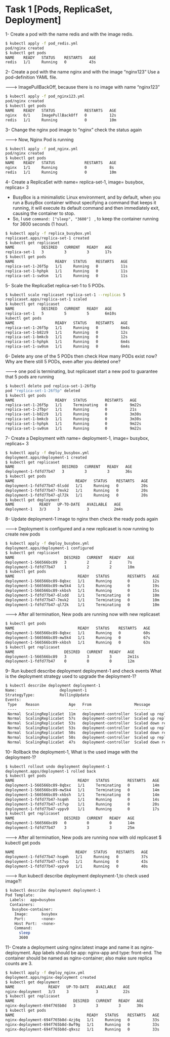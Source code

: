 # Task 1 [Pods, ReplicaSet, Deployment]
1- Create a pod with the name redis and with the image redis.
```bash
$ kubectl apply -f pod_redis.yml
pod/nginx created
$ kubectl get pods
NAME    READY   STATUS    RESTARTS   AGE
redis   1/1     Running   0          43s
```
2- Create a pod with the name nginx and with the image “nginx123” Use a pod-definition YAML file.

---> ImagePullBackOff, because there is no image with name “nginx123”
```bash
$ kubectl apply -f pod_nginx123.yml
pod/nginx created
$ kubectl get pods
NAME    READY   STATUS             RESTARTS   AGE
nginx   0/1     ImagePullBackOff   0          12s
redis   1/1     Running            0          10m
```
3- Change the nginx pod image to “nginx” check the status again

---> Now, Nginx Pod is running
```bash
$ kubectl apply -f pod_nginx.yml
pod/nginx created
$ kubectl get pods
NAME    READY   STATUS             RESTARTS   AGE
nginx   1/1     Running            0          8s
redis   1/1     Running            0          10m
```
4-  Create a ReplicaSet with name= replica-set-1, image= busybox, replicas= 3
- BusyBox is a minimalistic Linux environment, and by default, when you run a BusyBox container without specifying a command that keeps it running, it will execute its default command and then immediately exit, causing the container to stop.
- So, I use `command: ["sleep", "3600"] ` , to keep the container running for 3600 seconds (1 hour).
```bash
$ kubectl apply -f replica_busybox.yml
replicaset.apps/replica-set-1 created
$ kubectl get replicaset
NAME            DESIRED   CURRENT   READY   AGE
replica-set-1   3         3         3       17s
$ kubectl get pods
NAME                  READY   STATUS    RESTARTS   AGE
replica-set-1-26f5p   1/1     Running   0          11s
replica-set-1-hphpk   1/1     Running   0          11s
replica-set-1-sw9sm   1/1     Running   0          11s
```
5- Scale the ReplicaSet replica-set-1 to 5 PODs.
```bash
$ kubectl scale replicaset replica-set-1 --replicas 5
replicaset.apps/replica-set-1 scaled
$ kubectl get replicaset
NAME            DESIRED   CURRENT   READY   AGE
replica-set-1   5         5         5       6m10s
kubectl get pods
NAME                  READY   STATUS    RESTARTS   AGE
replica-set-1-26f5p   1/1     Running   0          6m4s
replica-set-1-b82z9   1/1     Running   0          12s
replica-set-1-bmkcb   1/1     Running   0          12s
replica-set-1-hphpk   1/1     Running   0          6m4s
replica-set-1-sw9sm   1/1     Running   0          6m4s
```
6- Delete any one of the 5 PODs then check How many PODs exist now? 
   Why are there still 5 PODs, even after you deleted one?
   
   ---> one pod is terminating, but replicaset start a new pod to guarantee that 5 pods are running
   ```bash
$ kubectl delete pod replica-set-1-26f5p
pod "replica-set-1-26f5p" deleted
$ kubectl get pods
NAME                  READY   STATUS        RESTARTS   AGE
replica-set-1-26f5p   1/1     Terminating   0          9m22s
replica-set-1-2fbpr   1/1     Running       0          21s
replica-set-1-b82z9   1/1     Running       0          3m30s
replica-set-1-bmkcb   1/1     Running       0          3m30s
replica-set-1-hphpk   1/1     Running       0          9m22s
replica-set-1-sw9sm   1/1     Running       0          9m22s
  ```
7- Create a Deployment with name= deployment-1, image= busybox, replicas= 3
```bash
$ kubectl apply -f deploy_busybox.yml
deployment.apps/deployment-1 created
$ kubectl get replicaset
NAME                     DESIRED   CURRENT   READY   AGE
deployment-1-fdfd77b47   3         3         3       36s
$ kubectl get pods
NAME                           READY   STATUS    RESTARTS   AGE
deployment-1-fdfd77b47-6lsdd   1/1     Running   0          20s
deployment-1-fdfd77b47-7mvk2   1/1     Running   0          20s
deployment-1-fdfd77b47-ql72k   1/1     Running   0          20s
$ kubectl get deployment
NAME           READY   UP-TO-DATE   AVAILABLE   AGE
deployment-1   3/3     3            3           2m4s
```
8- Update deployment-1 image to nginx then check the ready pods again

---> Deployment is configured and a new replicaset is now running to create new pods
```bash
$ kubectl apply -f deploy_busybox.yml
deployment.apps/deployment-1 configured
$ kubectl get replicaset
NAME                      DESIRED   CURRENT   READY   AGE
deployment-1-566566bc89   3         2         2       7s
deployment-1-fdfd77b47    1         2         2       10m
$ kubectl get pods
NAME                            READY   STATUS        RESTARTS   AGE
deployment-1-566566bc89-8qbxc   1/1     Running       0          12s
deployment-1-566566bc89-mw5k4   1/1     Running       0          19s
deployment-1-566566bc89-xkbsh   1/1     Running       0          15s
deployment-1-fdfd77b47-6lsdd    1/1     Terminating   0          10m
deployment-1-fdfd77b47-7mvk2    1/1     Terminating   0          10m
deployment-1-fdfd77b47-ql72k    1/1     Terminating   0          10m

```
---> After all termination, New pods are running now with new replicaset
```bash
$ kubectl get pods
NAME                            READY   STATUS    RESTARTS   AGE
deployment-1-566566bc89-8qbxc   1/1     Running   0          60s
deployment-1-566566bc89-mw5k4   1/1     Running   0          67s
deployment-1-566566bc89-xkbsh   1/1     Running   0          63s
$ kubectl get replicaset
NAME                      DESIRED   CURRENT   READY   AGE
deployment-1-566566bc89   3         3         3       2m11s
deployment-1-fdfd77b47    0         0         0       12m
```
9- Run kubectl describe deployment deployment-1 and check events
 What is the deployment strategy used to upgrade the deployment-1?
 ```bash
$ kubectl describe deployment deployment-1
Name:                   deployment-1
StrategyType:           RollingUpdate
Events:
  Type    Reason             Age   From                   Message
  ----    ------             ----  ----                   -------
  Normal  ScalingReplicaSet  11m   deployment-controller  Scaled up replica set deployment-1-fdfd77b47 to 3
  Normal  ScalingReplicaSet  57s   deployment-controller  Scaled up replica set deployment-1-566566bc89 to 1
  Normal  ScalingReplicaSet  53s   deployment-controller  Scaled down replica set deployment-1-fdfd77b47 to 2 from 3
  Normal  ScalingReplicaSet  53s   deployment-controller  Scaled up replica set deployment-1-566566bc89 to 2 from 1
  Normal  ScalingReplicaSet  50s   deployment-controller  Scaled down replica set deployment-1-fdfd77b47 to 1 from 2
  Normal  ScalingReplicaSet  50s   deployment-controller  Scaled up replica set deployment-1-566566bc89 to 3 from 2
  Normal  ScalingReplicaSet  47s   deployment-controller  Scaled down replica set deployment-1-fdfd77b47 to 0 from 1
```
10- Rollback the deployment-1, What is the used image with the deployment-1?
```bash
$ kubectl rollout undo deployment deployment-1
deployment.apps/deployment-1 rolled back
$ kubectl get pods
NAME                            READY   STATUS        RESTARTS   AGE
deployment-1-566566bc89-8qbxc   1/1     Terminating   0          14m
deployment-1-566566bc89-mw5k4   1/1     Terminating   0          14m
deployment-1-566566bc89-xkbsh   1/1     Terminating   0          14m
deployment-1-fdfd77b47-hsqmh    1/1     Running       0          14s
deployment-1-fdfd77b47-st7vp    1/1     Running       0          20s
deployment-1-fdfd77b47-vppv9    1/1     Running       0          17s
$ kubectl get replicaset
NAME                      DESIRED   CURRENT   READY   AGE
deployment-1-566566bc89   0         0         0       14m
deployment-1-fdfd77b47    3         3         3       25m
```
---> After all termination, New pods are running now with old replicaset
$ kubectl get pods
```bash
NAME                           READY   STATUS    RESTARTS   AGE
deployment-1-fdfd77b47-hsqmh   1/1     Running   0          37s
deployment-1-fdfd77b47-st7vp   1/1     Running   0          43s
deployment-1-fdfd77b47-vppv9   1/1     Running   0          40s
```
---> Run kubectl describe deployment deployment-1,to check used image?!
```bash
$ kubectl describe deployment deployment-1
Pod Template:
  Labels:  app=busybox
  Containers:
   busybox-container:
    Image:      busybox
    Port:       <none>
    Host Port:  <none>
    Command:
      sleep
      3600
```
11- Create a deployment using nginx:latest image and name it as nginx-deployment. App labels should be
app: nginx-app and type: front-end. The container should be named as nginx-container; also make sure replica counts are 3.
```bash
$ kubectl apply -f deploy_nginx.yml
deployment.apps/nginx-deployment created
$ kubectl get deployment
NAME               READY   UP-TO-DATE   AVAILABLE   AGE
nginx-deployment   3/3     3            3           22s
$ kubectl get replicaset
NAME                          DESIRED   CURRENT   READY   AGE
nginx-deployment-694f765b8d   3         3         3       30s
$ kubectl get pods
NAME                                READY   STATUS    RESTARTS   AGE
nginx-deployment-694f765b8d-4zj6q   1/1     Running   0          33s
nginx-deployment-694f765b8d-8wf9g   1/1     Running   0          33s
nginx-deployment-694f765b8d-q9xsz   1/1     Running   0          33s
```

